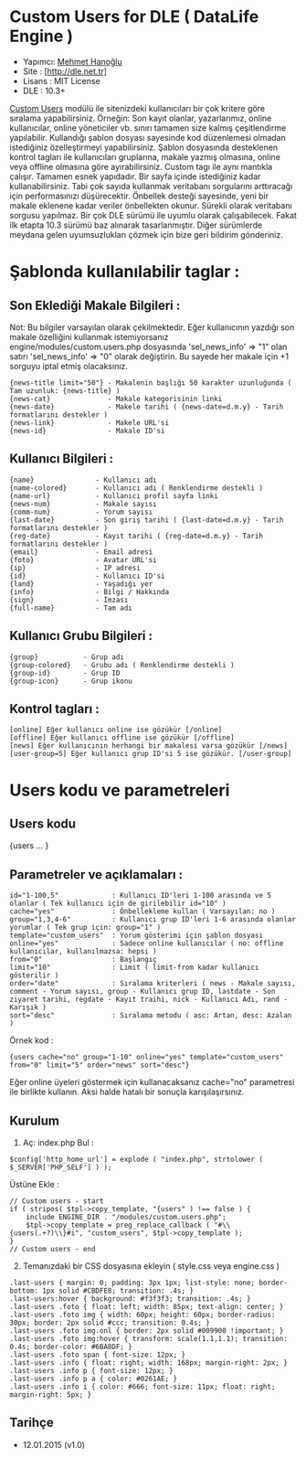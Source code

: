 Custom Users for DLE ( DataLife Engine )
===

* Yapımcı: [Mehmet Hanoğlu]
* Site   : [http://dle.net.tr]
* Lisans : MIT License
* DLE    : 10.3+

[Custom Users] modülü ile sitenizdeki kullanıcıları bir çok kritere göre sıralama yapabilirsiniz. Örneğin: Son kayıt olanlar, yazarlarımız, online kullanıcılar, online yöneticiler vb. sınırı tamamen size kalmış çeşitlendirme yapılabilir.
Kullandığı şablon dosyası sayesinde kod düzenlemesi olmadan istediğiniz özelleştirmeyi yapabilirsiniz. Şablon dosyasında desteklenen kontrol tagları ile kullanıcıları gruplarına, makale yazmış olmasına, online veya offline olmasına göre ayırabilirsiniz.
Custom tagı ile aynı mantıkla çalışır. Tamamen esnek yapıdadır. Bir sayfa içinde istediğiniz kadar kullanabilirsiniz. Tabi çok sayıda kullanmak veritabanı sorgularını arttıracağı için performasınızı düşürecektir. Önbellek desteği sayesinde, yeni bir makale eklenene kadar veriler önbellekten okunur. Sürekli olarak veritabanı sorgusu yapılmaz.
Bir çok DLE sürümü ile uyumlu olarak çalışabilecek. Fakat ilk etapta 10.3 sürümü baz alınarak tasarlanmıştır.
Diğer sürümlerde meydana gelen uyumsuzlukları çözmek için bize geri bildirim gönderiniz.


Şablonda kullanılabilir taglar :
===
Son Eklediği Makale Bilgileri :
---
Not: Bu bilgiler varsayılan olarak çekilmektedir. Eğer kullanıcının yazdığı son makale özelliğini kullanmak istemiyorsanız engine/modules/custom.users.php dosyasında 'sel_news_info' => "1" olan satırı 'sel_news_info' => "0" olarak değiştirin. Bu sayede her makale için +1 sorguyu iptal etmiş olacaksınız.
~~~
{news-title limit="50"} - Makalenin başlığı 50 karakter uzunluğunda ( Tam uzunluk: {news-title} )
{news-cat}              - Makale kategorisinin linki
{news-date}             - Makele tarihi ( {news-date=d.m.y} - Tarih formatlarını destekler )
{news-link}             - Makele URL'si
{news-id}               - Makale ID'si
~~~

Kullanıcı Bilgileri :
---
~~~
{name}               - Kullanıcı adı
{name-colored}       - Kullanıcı adı ( Renklendirme destekli )
{name-url}           - Kullanıcı profil sayfa linki
{news-num}           - Makale sayısı
{comm-num}           - Yorum sayısı
{last-date}          - Son giriş tarihi ( {last-date=d.m.y} - Tarih formatlarını destekler )
{reg-date}           - Kayıt tarihi ( {reg-date=d.m.y} - Tarih formatlarını destekler )
{email}              - Email adresi
{foto}               - Avatar URL'si
{ip}                 - IP adresi
{id}                 - Kullanıcı ID'si
{land}               - Yaşadığı yer
{info}               - Bilgi / Hakkında
{sign}               - İmzası
{full-name}          - Tam adı
~~~

Kullanıcı Grubu Bilgileri :
---
~~~
{group}           - Grup adı
{group-colored}   - Grubu adı ( Renklendirme destekli )
{group-id}        - Grup ID
{group-icon}      - Grup ikonu
~~~

Kontrol tagları :
---
~~~
[online] Eğer kullanıcı online ise gözükür [/online]
[offline] Eğer kullanıcı offline ise gözükür [/offline]
[news] Eğer kullanıcının herhangi bir makalesi varsa gözükür [/news]
[user-group=5] Eğer kullanıcı grup ID'si 5 ise gözükür. [/user-group]
~~~

Users kodu ve parametreleri
===
Users kodu 
---
{users ... }

Parametreler ve açıklamaları :
---
~~~
id="1-100,5"             : Kullanıcı ID'leri 1-100 arasında ve 5 olanlar ( Tek kullanıcı için de girilebilir id="10" )
cache="yes"              : Önbellekleme kullan ( Varsayılan: no )
group="1,3,4-6"          : Kullanıcı grup ID'leri 1-6 arasında olanlar yorumlar ( Tek grup için: group="1" )
template="custom_users"  : Yorum gösterimi için şablon dosyası
online="yes"             : Sadece online kullanıcılar ( no: offline kullanıcılar, kullanılmazsa: hepsi )
from="0"                 : Başlangıç
limit="10"               : Limit ( limit-from kadar kullanıcı gösterilir )
order="date"             : Sıralama kriterleri ( news - Makale sayısı, comment - Yorum sayısı, group - Kullanıcı grup ID, lastdate - Son ziyaret tarihi, regdate - Kayıt traihi, nick - Kullanıcı Adı, rand - Karışık )
sort="desc"              : Sıralama metodu ( asc: Artan, desc: Azalan )
~~~

Örnek kod :
~~~
{users cache="no" group="1-10" online="yes" template="custom_users" from="0" limit="5" order="news" sort="desc"}
~~~

Eğer online üyeleri göstermek için kullanacaksanız cache="no" parametresi ile birlikte kullanın. Aksi halde hatalı bir sonuçla karışılaşırsınız.

Kurulum
---
1) Aç: index.php
Bul :
~~~
$config['http_home_url'] = explode ( "index.php", strtolower ( $_SERVER['PHP_SELF'] ) );
~~~

Üstüne Ekle :
~~~
// Custom users - start
if ( stripos( $tpl->copy_template, "{users" ) !== false ) {
	include ENGINE_DIR . "/modules/custom.users.php";
	$tpl->copy_template = preg_replace_callback ( "#\\{users(.+?)\\}#i", "custom_users", $tpl->copy_template );
}
// Custom users - end
~~~

2) Temanızdaki bir CSS dosyasına ekleyin ( style.css veya engine.css )
~~~
.last-users { margin: 0; padding: 3px 1px; list-style: none; border-bottom: 1px solid #CBDFE8; transition: .4s; }
.last-users:hover { background: #f3f3f3; transition: .4s; }
.last-users .foto { float: left; width: 85px; text-align: center; }
.last-users .foto img { width: 60px; height: 60px; border-radius: 30px; border: 2px solid #ccc; transition: 0.4s; }
.last-users .foto img.onl { border: 2px solid #009900 !important; }
.last-users .foto img:hover { transform: scale(1.1,1.1); transition: 0.4s; border-color: #6BA8DF; }
.last-users .foto span { font-size: 12px; }
.last-users .info { float: right; width: 168px; margin-right: 2px; }
.last-users .info p { font-size: 12px; }
.last-users .info p a { color: #0261AE; }
.last-users .info i { color: #666; font-size: 11px; float: right; margin-right: 5px; }
~~~

Tarihçe
-----------------------
* 12.01.2015 (v1.0)

[Mehmet Hanoğlu]:https://github.com/marzochi
[Custom Users]:http://dle.net.tr/dle-modul/647-custom-users-v10.html
[http://dle.net.tr]:http://dle.net.tr
